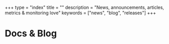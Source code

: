+++
type = "index"
title = ""
description = "News, announcements, articles, metrics & monitoring love"
keywords = ["news", "blog", "releases"]
+++

# Docs & Blog
